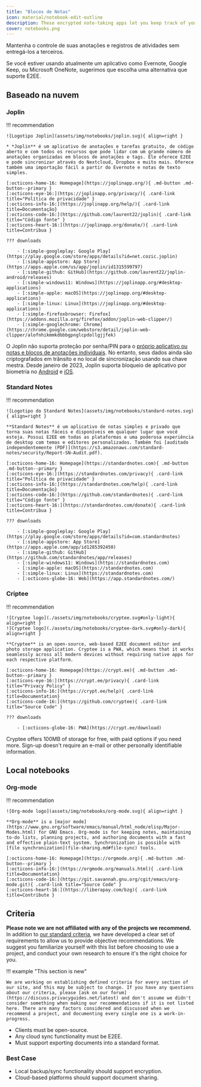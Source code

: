```yaml
---
title: "Blocos de Notas"
icon: material/notebook-edit-outline
description: These encrypted note-taking apps let you keep track of your notes without giving them to a third-party.
cover: notebooks.png
---
```


Mantenha o controle de suas anotações e registros de atividades sem entregá-los a terceiros.

Se você estiver usando atualmente um aplicativo como Evernote, Google Keep, ou Microsoft OneNote, sugerimos que escolha uma alternativa que suporte E2EE.

## Baseado na nuvem

### Joplin

!!! recommendation

    ![Logotipo Joplin](assets/img/notebooks/joplin.svg){ align=right }
    
    * *Joplin** é um aplicativo de anotações e tarefas gratuito, de código aberto e com todos os recursos que pode lidar com um grande número de anotações organizadas em blocos de anotações e tags. Ele oferece E2EE e pode sincronizar através do Nextcloud, Dropbox e muito mais. Oferece também uma importação fácil a partir do Evernote e notas de texto simples.
    
    [:octicons-home-16: Homepage](https://joplinapp.org/){ .md-button .md-button--primary }
    [:octicons-eye-16:](https://joplinapp.org/privacy/){ .card-link title="Política de privacidade" }
    [:octicons-info-16:](https://joplinapp.org/help/){ .card-link title=Documentação}
    [:octicons-code-16:](https://github.com/laurent22/joplin){ .card-link title="Código fonte" }
    [:octicons-heart-16:](https://joplinapp.org/donate/){ .card-link title=Contribua }
    
    ??? downloads
    
        - [:simple-googleplay: Google Play](https://play.google.com/store/apps/details?id=net.cozic.joplin)
        - [:simple-appstore: App Store](https://apps.apple.com/us/app/joplin/id1315599797)
        - [:simple-github: GitHub](https://github.com/laurent22/joplin-android/releases)
        - [:simple-windows11: Windows](https://joplinapp.org/#desktop-applications)
        - [:simple-apple: macOS](https://joplinapp.org/#desktop-applications)
        - [:simple-linux: Linux](https://joplinapp.org/#desktop-applications)
        - [:simple-firefoxbrowser: Firefox](https://addons.mozilla.org/firefox/addon/joplin-web-clipper/)
        - [:simple-googlechrome: Chrome](https://chrome.google.com/webstore/detail/joplin-web-clipper/alofnhikmmkdbbbgpnglcpdollgjjfek)

O Joplin não suporta proteção por senha/PIN para o [próprio aplicativo ou notas e blocos de anotações individuais](https://github.com/laurent22/joplin/issues/289). No entanto, seus dados ainda são criptografados em trânsito e no local de sincronização usando sua chave mestra. Desde janeiro de 2023, Joplin suporta bloqueio de aplicativo por biometria no [Android](https://joplinapp.org/changelog_android/#android-v2-10-3-https-github-com-laurent22-joplin-releases-tag-android-v2-10-3-pre-release-2023-01-05t11-29-06z) e [iOS](https://joplinapp.org/changelog_ios/#ios-v12-10-2-https-github-com-laurent22-joplin-releases-tag-ios-v12-10-2-2023-01-20t17-41-13z).

### Standard Notes

!!! recommendation

    ![Logotipo do Standard Notes](assets/img/notebooks/standard-notes.svg){ align=right }
    
    **Standard Notes** é um aplicativo de notas simples e privado que torna suas notas fáceis e disponíveis em qualquer lugar que você esteja. Possui E2EE em todas as plataformas e uma poderosa experiência de desktop com temas e editores personalizados. Também foi [auditado independentemente (PDF)](https://s3.amazonaws.com/standard-notes/security/Report-SN-Audit.pdf).
    
    [:octicons-home-16: Homepage](https://standardnotes.com){ .md-button .md-button--primary }
    [:octicons-eye-16:](https://standardnotes.com/privacy){ .card-link title="Política de privacidade" }
    [:octicons-info-16:](https://standardnotes.com/help){ .card-link title=Documentação}
    [:octicons-code-16:](https://github.com/standardnotes){ .card-link title="Código fonte" }
    [:octicons-heart-16:](https://standardnotes.com/donate){ .card-link title=Contribua }
    
    ??? downloads
    
        - [:simple-googleplay: Google Play](https://play.google.com/store/apps/details?id=com.standardnotes)
        - [:simple-appstore: App Store](https://apps.apple.com/app/id1285392450)
        - [:simple-github: GitHub](https://github.com/standardnotes/app/releases)
        - [:simple-windows11: Windows](https://standardnotes.com)
        - [:simple-apple: macOS](https://standardnotes.com)
        - [:simple-linux: Linux](https://standardnotes.com)
        - [:octicons-globe-16: Web](https://app.standardnotes.com/)

### Criptee

!!! recommendation

    ![Cryptee logo](./assets/img/notebooks/cryptee.svg#only-light){ align=right }
    ![Cryptee logo](./assets/img/notebooks/cryptee-dark.svg#only-dark){ align=right }
    
    **Cryptee** is an open-source, web-based E2EE document editor and photo storage application. Cryptee is a PWA, which means that it works seamlessly across all modern devices without requiring native apps for each respective platform.
    
    [:octicons-home-16: Homepage](https://crypt.ee){ .md-button .md-button--primary }
    [:octicons-eye-16:](https://crypt.ee/privacy){ .card-link title="Privacy Policy" }
    [:octicons-info-16:](https://crypt.ee/help){ .card-link title=Documentation}
    [:octicons-code-16:](https://github.com/cryptee){ .card-link title="Source Code" }
    
    ??? downloads
    
        - [:octicons-globe-16: PWA](https://crypt.ee/download)

Cryptee offers 100MB of storage for free, with paid options if you need more. Sign-up doesn't require an e-mail or other personally identifiable information.

## Local notebooks

### Org-mode

!!! recommendation

    ![Org-mode logo](assets/img/notebooks/org-mode.svg){ align=right }
    
    **Org-mode** is a [major mode](https://www.gnu.org/software/emacs/manual/html_node/elisp/Major-Modes.html) for GNU Emacs. Org-mode is for keeping notes, maintaining to-do lists, planning projects, and authoring documents with a fast and effective plain-text system. Synchronization is possible with [file synchronization](file-sharing.md#file-sync) tools.
    
    [:octicons-home-16: Homepage](https://orgmode.org){ .md-button .md-button--primary }
    [:octicons-info-16:](https://orgmode.org/manuals.html){ .card-link title=Documentation}
    [:octicons-code-16:](https://git.savannah.gnu.org/cgit/emacs/org-mode.git){ .card-link title="Source Code" }
    [:octicons-heart-16:](https://liberapay.com/bzg){ .card-link title=Contribute }

## Criteria

**Please note we are not affiliated with any of the projects we recommend.** In addition to [our standard criteria](about/criteria.md), we have developed a clear set of requirements to allow us to provide objective recommendations. We suggest you familiarize yourself with this list before choosing to use a project, and conduct your own research to ensure it's the right choice for you.

!!! example "This section is new"

    We are working on establishing defined criteria for every section of our site, and this may be subject to change. If you have any questions about our criteria, please [ask on our forum](https://discuss.privacyguides.net/latest) and don't assume we didn't consider something when making our recommendations if it is not listed here. There are many factors considered and discussed when we recommend a project, and documenting every single one is a work-in-progress.

- Clients must be open-source.
- Any cloud sync functionality must be E2EE.
- Must support exporting documents into a standard format.

### Best Case

- Local backup/sync functionality should support encryption.
- Cloud-based platforms should support document sharing.
